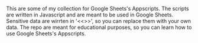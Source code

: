 This are some of my collection for Google Sheets's Appscripts.
The scripts are written in Javascript and are meant to be used in Google Sheets.
Sensitive data are wirrten in '<<>>', so you can replace them with your own data.
The repo are meant for educational purposes, so you can learn how to use Google Sheets's Appscripts.
